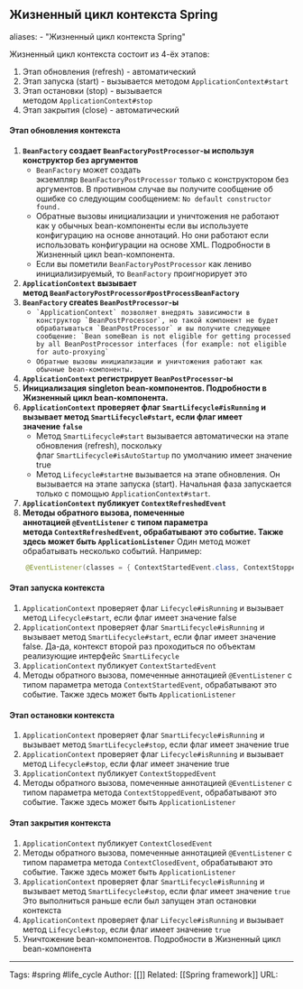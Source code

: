 ## Жизненный цикл контекста Spring

aliases: 
	- "Жизненный цикл контекста Spring"

Жизненный цикл контекста состоит из 4-ёх этапов:
1. Этап обновления (refresh) - автоматический
2. Этап запуска (start) - вызывается методом `ApplicationContext#start`
3. Этап остановки (stop) - вызывается методом `ApplicationContext#stop`
4. Этап закрытия (close) - автоматический

#### Этап обновления контекста
1. **`BeanFactory` создает `BeanFactoryPostProcessor`-ы используя конструктор без аргументов**
	- `BeanFactory` может создать экземпляр `BeanFactoryPostProcessor` только с конструктором без аргументов. В противном случае вы получите сообщение об ошибке со следующим сообщением: `No default constructor found.`
	- Обратные вызовы инициализации и уничтожения не работают как у обычных bean-компоненты если вы используете конфигурацию на основе аннотаций. Но они работают если использовать конфигурации на основе XML. Подробности в Жизненный цикл bean-компонента.
	- Если вы пометили `BeanFactoryPostProcessor` как лениво инициализируемый, то `BeanFactory` проигнорирует это
2. **`ApplicationContext` вызывает метод `BeanFactoryPostProcessor#postProcessBeanFactory`**
3. **`BeanFactory` creates `BeanPostProcessor`-ы**
	- `` `ApplicationContext` позволяет внедрять зависимости в конструктор `BeanPostProcessor`, но такой компонент не будет обрабатываться `BeanPostProcessor` и вы получите следующее сообщение: `Bean someBean is not eligible for getting processed by all BeanPostProcessor interfaces (for example: not eligible for auto-proxying` ``
	- `Обратные вызовы инициализации и уничтожения работают как обычные bean-компоненты.`
4. **`ApplicationContext` регистрирует `BeanPostProcessor`-ы**
5.  **Инициализация singleton bean-компонентов. Подробности в Жизненный цикл bean-компонента.**
6. **`ApplicationContext` проверяет флаг `SmartLifecycle#isRunning` и вызывает метод `SmartLifecycle#start`, если флаг имеет значение `false`**
	- Метод `SmartLifecycle#start` вызывается автоматически на этапе обновления (refresh), поскольку флаг `SmartLifecycle#isAutoStartup` по умолчанию имеет значение true
	- Метод `Lifecycle#start`не вызывается на этапе обновления. Он вызывается на этапе запуска (start). Начальная фаза запускается только с помощью `ApplicationContext#start`.
7. **`ApplicationContext` публикует `ContextRefreshedEvent`**
8. **Методы обратного вызова, помеченные аннотацией `@EventListener` с типом параметра метода `ContextRefreshedEvent`, обрабатывают это событие. Также здесь может быть `ApplicationListener`**
	Один метод может обрабатывать несколько событий. Например:
``` java
	@EventListener(classes = { ContextStartedEvent.class, ContextStoppedEvent.class })
```

#### Этап запуска контекста
1.  `ApplicationContext` проверяет флаг `Lifecycle#isRunning` и вызывает метод `Lifecycle#start`, если флаг имеет значение false
2. `ApplicationContext` проверяет флаг `SmartLifecycle#isRunning` и вызывает метод `SmartLifecycle#start`, если флаг имеет значение false. Да-да, контекст второй раз проходиться по объектам реализующие интерфейс `SmartLifecycle`
3. `ApplicationContext` публикует `ContextStartedEvent`
4. Методы обратного вызова, помеченные аннотацией `@EventListener` с типом параметра метода `ContextStartedEvent`, обрабатывают это событие. Также здесь может быть `ApplicationListener`

#### Этап остановки контекста
1. `ApplicationContext` проверяет флаг `SmartLifecycle#isRunning` и вызывает метод `SmartLifecycle#stop`, если флаг имеет значение true
2. `ApplicationContext` проверяет флаг `Lifecycle#isRunning` и вызывает метод `Lifecycle#stop`, если флаг имеет значение true
3. `ApplicationContext` публикует `ContextStoppedEvent`
4. Методы обратного вызова, помеченные аннотацией `@EventListener` с типом параметра метода `ContextStoppedEvent`, обрабатывают это событие. Также здесь может быть `ApplicationListener`
#### Этап закрытия контекста
1. `ApplicationContext` публикует `ContextClosedEvent`
2. Методы обратного вызова, помеченные аннотацией `@EventListener` с типом параметра метода `ContextClosedEvent`, обрабатывают это событие. Также здесь может быть `ApplicationListener`
3. `ApplicationContext` проверяет флаг `SmartLifecycle#isRunning` и вызывает метод `SmartLifecycle#stop`, если флаг имеет значение `true`
		Это выполниться раньше если был запущен этап остановки контекста
4. `ApplicationContext` проверяет флаг `Lifecycle#isRunning` и вызывает метод `Lifecycle#stop`, если флаг имеет значение `true`
5. Уничтожение bean-компонентов. Подробности в Жизненный цикл bean-компонента


---
Tags: #spring #life_cycle
Author: [[]]
Related: [[Spring framework]]
URL: 



